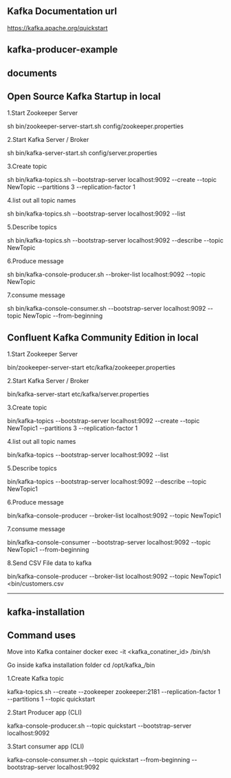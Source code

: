 Kafka Documentation url
--------------------------------
https://kafka.apache.org/quickstart

kafka-producer-example
--------------------------------------------------------------
documents
------------------------------------------------
Open Source Kafka Startup in local
----------------------------------------------
1.Start Zookeeper Server

sh bin/zookeeper-server-start.sh config/zookeeper.properties

2.Start Kafka Server / Broker

sh bin/kafka-server-start.sh config/server.properties

3.Create topic

sh bin/kafka-topics.sh --bootstrap-server localhost:9092 --create --topic NewTopic --partitions 3 --replication-factor 1

4.list out all topic names

sh bin/kafka-topics.sh --bootstrap-server localhost:9092 --list

5.Describe topics

sh bin/kafka-topics.sh --bootstrap-server localhost:9092 --describe --topic NewTopic

6.Produce message

sh bin/kafka-console-producer.sh --broker-list localhost:9092 --topic NewTopic

7.consume message

sh bin/kafka-console-consumer.sh --bootstrap-server localhost:9092 --topic NewTopic --from-beginning

Confluent Kafka Community Edition in local
------------------------------------------------------
1.Start Zookeeper Server

bin/zookeeper-server-start etc/kafka/zookeeper.properties

2.Start Kafka Server / Broker

bin/kafka-server-start etc/kafka/server.properties

3.Create topic

bin/kafka-topics --bootstrap-server localhost:9092 --create --topic NewTopic1 --partitions 3 --replication-factor 1

4.list out all topic names

bin/kafka-topics --bootstrap-server localhost:9092 --list

5.Describe topics

bin/kafka-topics --bootstrap-server localhost:9092 --describe --topic NewTopic1

6.Produce message

bin/kafka-console-producer --broker-list localhost:9092 --topic NewTopic1

7.consume message

bin/kafka-console-consumer --bootstrap-server localhost:9092 --topic NewTopic1 --from-beginning 

8.Send CSV File data to kafka

bin/kafka-console-producer --broker-list localhost:9092 --topic NewTopic1 <bin/customers.csv

--------------------------------------------------------------------------------------------------
kafka-installation
---------------------------------------
Command uses
--------------------------------------------
Move into Kafka container
docker exec -it <kafka_conatiner_id> /bin/sh

Go inside kafka installation folder
cd /opt/kafka_<version>/bin

1.Create Kafka topic

kafka-topics.sh --create --zookeeper zookeeper:2181 --replication-factor 1 --partitions 1 --topic quickstart

2.Start Producer app (CLI)

kafka-console-producer.sh --topic quickstart --bootstrap-server localhost:9092

3.Start consumer app (CLI)

kafka-console-consumer.sh --topic quickstart --from-beginning --bootstrap-server localhost:9092
